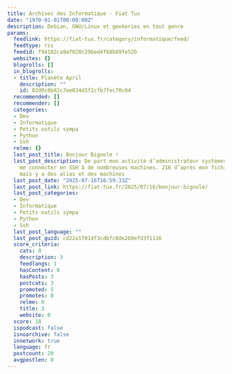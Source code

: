 ```yaml
---
title: Archives des Informatique - Fiat Tux
date: "1970-01-01T00:00:00Z"
description: Debian, GNU/Linux et geekeries en tout genre
params:
  feedlink: https://fiat-tux.fr/category/informatique/feed/
  feedtype: rss
  feedid: f94102ca9af028c296ed4f68b89fe52b
  websites: {}
  blogrolls: []
  in_blogrolls:
  - title: Planète April
    description: ""
    id: 02d0c8b82c7ee834d3f2cfb7fec70c04
  recommended: []
  recommender: []
  categories:
  - Dev
  - Informatique
  - Petits outils sympa
  - Python
  - Ssh
  relme: {}
  last_post_title: Bonjour Bignole !
  last_post_description: De part mon activité d’administrateur systèmes, je dois régulièrement
    me connecter en SSH à de nombreuses machines. 216 d’après mon fichier .ssh/config,
    mais y a des alias et des machines
  last_post_date: "2025-07-16T16:59:33Z"
  last_post_link: https://fiat-tux.fr/2025/07/16/bonjour-bignole/
  last_post_categories:
  - Dev
  - Informatique
  - Petits outils sympa
  - Python
  - Ssh
  last_post_language: ""
  last_post_guid: cd22a1f01df3cdbfc8de260efd3f1116
  score_criteria:
    cats: 0
    description: 3
    feedlangs: 1
    hasContent: 0
    hasPosts: 3
    postcats: 3
    promoted: 5
    promotes: 0
    relme: 0
    title: 3
    website: 0
  score: 18
  ispodcast: false
  isnoarchive: false
  innetwork: true
  language: fr
  postcount: 20
  avgpostlen: 0
---
```

